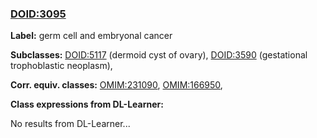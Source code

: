 
### [DOID:3095](http://purl.obolibrary.org/obo/DOID_3095)
**Label:** germ cell and embryonal cancer

**Subclasses:** [DOID:5117](http://purl.obolibrary.org/obo/DOID_5117) (dermoid cyst of ovary), [DOID:3590](http://purl.obolibrary.org/obo/DOID_3590) (gestational trophoblastic neoplasm), 

**Corr. equiv. classes:** [OMIM:231090](http://purl.obolibrary.org/obo/OMIM_231090), [OMIM:166950](http://purl.obolibrary.org/obo/OMIM_166950), 

**Class expressions from DL-Learner:**

No results from DL-Learner...




